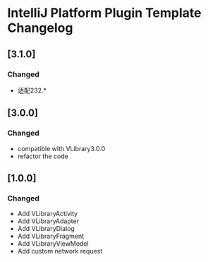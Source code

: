 <!-- Keep a Changelog guide -> https://keepachangelog.com -->

# IntelliJ Platform Plugin Template Changelog

## [3.1.0]
### Changed
- 适配232.*

## [3.0.0]
### Changed
- compatible with VLibrary3.0.0
- refactor the code


## [1.0.0]
### Changed
- Add VLibraryActivity
- Add VLibraryAdapter
- Add VLibraryDialog
- Add VLibraryFragment
- Add VLibraryViewModel
- Add custom network request




